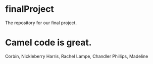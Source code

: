 # finalProject
The repository for our final project. 
# Camel code is great.
Corbin, Nickleberry
Harris, Rachel
Lampe, Chandler
Phillips, Madeline
